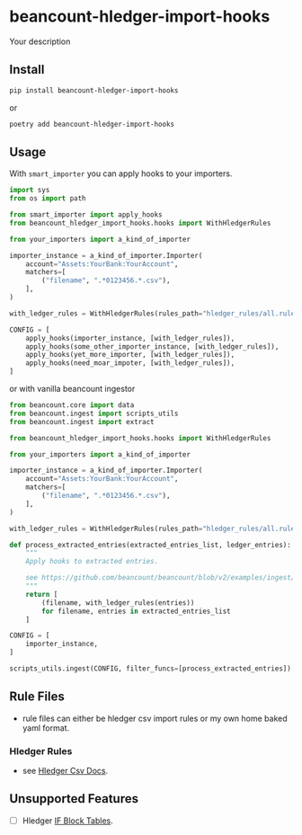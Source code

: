 # beancount-hledger-import-hooks

Your description

## Install

```sh
pip install beancount-hledger-import-hooks
```

or

```sh
poetry add beancount-hledger-import-hooks
```

## Usage

With `smart_importer` you can apply hooks to your importers.

````py
import sys
from os import path

from smart_importer import apply_hooks
from beancount_hledger_import_hooks.hooks import WithHledgerRules

from your_importers import a_kind_of_importer

importer_instance = a_kind_of_importer.Importer(
    account="Assets:YourBank:YourAccount",
    matchers=[
        ("filename", ".*0123456.*.csv"),
    ],
)

with_ledger_rules = WithHledgerRules(rules_path="hledger_rules/all.rules")

CONFIG = [
    apply_hooks(importer_instance, [with_ledger_rules]),
    apply_hooks(some_other_importer_instance, [with_ledger_rules]),
    apply_hooks(yet_more_importer, [with_ledger_rules]),
    apply_hooks(need_moar_impoter, [with_ledger_rules]),
]
````

or with vanilla beancount ingestor

```py
from beancount.core import data
from beancount.ingest import scripts_utils
from beancount.ingest import extract

from beancount_hledger_import_hooks.hooks import WithHledgerRules

from your_importers import a_kind_of_importer

importer_instance = a_kind_of_importer.Importer(
    account="Assets:YourBank:YourAccount",
    matchers=[
        ("filename", ".*0123456.*.csv"),
    ],
)

with_ledger_rules = WithHledgerRules(rules_path="hledger_rules/all.rules")

def process_extracted_entries(extracted_entries_list, ledger_entries):
    """
    Apply hooks to extracted entries.

    see https://github.com/beancount/beancount/blob/v2/examples/ingest/office/example_import.py
    """
    return [
        (filename, with_ledger_rules(entries))
        for filename, entries in extracted_entries_list
    ]

CONFIG = [
    importer_instance,
]

scripts_utils.ingest(CONFIG, filter_funcs=[process_extracted_entries])
```

## Rule Files

- rule files can either be hledger csv import rules or my own home baked yaml format.

### Hledger Rules

- see [Hledger Csv Docs](https://hledger.org/1.34/hledger.html#csv).

## Unsupported Features

- [ ] Hledger [IF Block Tables](https://hledger.org/1.34/hledger.html#if-table).
